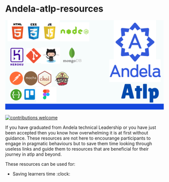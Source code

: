 # Andela-atlp-resources
![Atlp Resources](./atlp.png)


[![contributions welcome](https://img.shields.io/badge/contributions-welcome-brightgreen.svg?style=flat)](./CONTRIBUTING.md)

If you have graduated from Andela technical Leadership or you have just been accepted then you know how overwhelming it is at first without guidance. These resources are not here to encourange participants to engage in pragmatic behaviours but to save them time looking through useless links and guide them to resources that are beneficial for their journey in atlp and beyond.

These resources can be used for:
- Saving learners time :clock:

